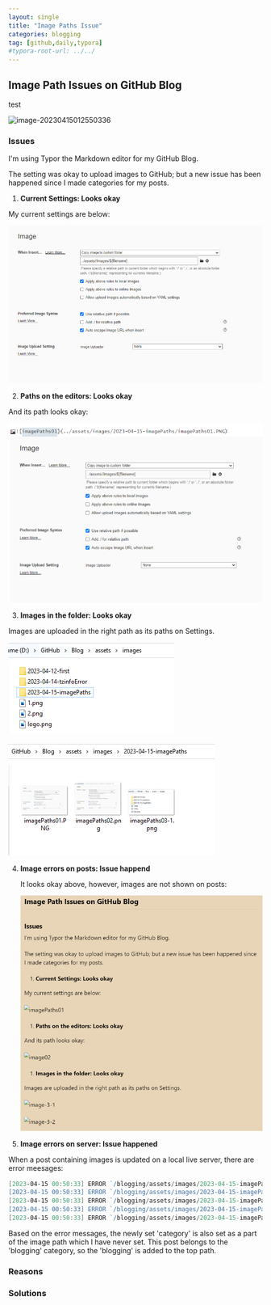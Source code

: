 ```yaml
---
layout: single
title: "Image Paths Issue"
categories: blogging
tag: [github,daily,typora]
#typora-root-url: ../../
---
```






<h2>Image Path Issues on GitHub Blog</h2>

test

![image-20230415012550336](../../assets/images/2023-04-15-imagePaths/image-20230415012550336.png)

<h3>Issues</h3>

I'm using Typor the Markdown editor for my GitHub Blog. 

The setting was okay to upload images to GitHub; but a new issue has been happened since I made categories for my posts.



1. **Current Settings: Looks okay**

My current settings are below:

![imagePaths01](../assets/images/2023-04-15-imagePaths/imagePaths01.PNG)



2. **Paths on the editors: Looks okay**

And its path looks okay:

![image02](../assets/images/2023-04-15-imagePaths/imagePaths02.png)



3. **Images in the folder: Looks okay**

Images are uploaded in the right path as its paths on Settings.

![image-3-1](../assets/images/2023-04-15-imagePaths/imagePaths03-1.png)

![image-3-2](../assets/images/2023-04-15-imagePaths/imagePaths03-2.png)

4. **Image errors on posts: Issue happend**

   It looks okay above, however, images are not shown on posts:

   ![image-4-1](../assets/images/2023-04-15-imagePaths/imagePaths04-1.png)



5. **Image errors on server: Issue happened**

When a post containing images is updated on a local live server, there are error meesages:

```powershell
[2023-04-15 00:50:33] ERROR `/blogging/assets/images/2023-04-15-imagePaths/imagePaths01.PNG' not found.
[2023-04-15 00:50:33] ERROR `/blogging/assets/images/2023-04-15-imagePaths/imagePaths02.png' not found.
[2023-04-15 00:50:33] ERROR `/blogging/assets/images/2023-04-15-imagePaths/imagePaths03-1.png' not found.
[2023-04-15 00:50:33] ERROR `/blogging/assets/images/2023-04-15-imagePaths/imagePaths03-2.png' not found.
[2023-04-15 00:50:33] ERROR `/blogging/assets/images/2023-04-15-imagePaths/imagePaths04-1.png' not found.
```



Based on the error messages, the newly set 'category' is also set as a part of the image path which I have never set. This post belongs to the 'blogging' category, so the 'blogging' is added to the top path.



<h3>Reasons </h3>









<h3>Solutions</h3>



